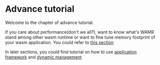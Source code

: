 # Advance tutorial

Welcome to the chapter of advance tutorial.

If you care about performance(don't we all?), want to know what's WAMR stand among other wasm runtime or want to fine tune memory footprint of your wasm application. You could refer to [this section](performance%26footprint/README.md)

In later sections, you could find tutorial on how to use [application framework](../../doc/wamr_api.md) and [dynamic management](remote_applicatoin_management/README.md)

